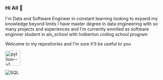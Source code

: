 ### Hi All 👋




I'm Data and Software Engineer in constant learning looking to expand my knowledge beyond limits I have master degree in data engineering with so many projects and experiences and  I'm currently enrolled as software enginner student in alx_school with holberton coding school program

Welcome to my repositories and I'm sure it'll be useful to you


<img width="48" height="48" src="https://img.icons8.com/color/48/python--v1.png" alt="python--v1"/>

![SQL](https://avatars.mds.yandex.net/i?id=9fa259bcf2112c76e62c806ee2fb3de898cb044d-8316779-images-thumbs&n=13)
